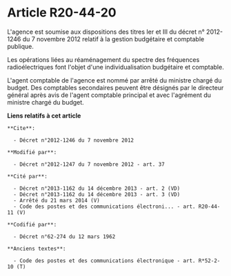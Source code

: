 # Article R20-44-20

L'agence est soumise aux dispositions des titres Ier et III du décret n° 2012-1246 du 7 novembre 2012 relatif à la gestion
budgétaire et comptable publique. 

Les opérations liées au réaménagement du spectre des fréquences radioélectriques font l'objet d'une individualisation
budgétaire et comptable. 

L'agent comptable de l'agence est nommé par arrêté du ministre chargé du budget. Des comptables secondaires peuvent être
désignés par le directeur général après avis de l'agent comptable principal et avec l'agrément du ministre chargé du budget.

**Liens relatifs à cet article**

	**Cite**:

	  - Décret n°2012-1246 du 7 novembre 2012

	**Modifié par**:

	  - Décret n°2012-1247 du 7 novembre 2012 - art. 37

	**Cité par**:

	  - Décret n°2013-1162 du 14 décembre 2013 - art. 2 (VD)
	  - Décret n°2013-1162 du 14 décembre 2013 - art. 3 (VD)
	  - Arrêté du 21 mars 2014 (V)
	  - Code des postes et des communications électroni... - art. R20-44-11 (V)

	**Codifié par**:

	  - Décret n°62-274 du 12 mars 1962

	**Anciens textes**:

	  - Code des postes et des communications électronique - art. R*52-2-10 (T)
